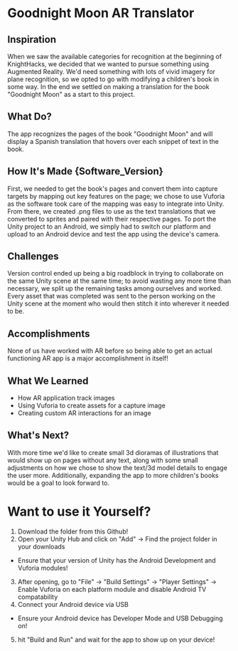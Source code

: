 # Goodnight Moon AR Translator

## Inspiration
When we saw the available categories for recognition at the beginning of KnightHacks, we decided that we wanted to pursue something using Augmented Reality. We'd need something with lots of vivid imagery for plane recognition, so we opted to go with modifying a children's book in some way. In the end we settled on making a translation for the book "Goodnight Moon" as a start to this project.

## What Do?
The app recognizes the pages of the book "Goodnight Moon" and will display a Spanish translation that hovers over each snippet of text in the book.

## How It's Made {Software_Version}
First, we needed to get the book's pages and convert them into capture targets by mapping out key features on the page; we chose to use Vuforia as the software took care of the mapping was easy to integrate into Unity. From there, we created .png files to use as the text translations that we converted to sprites and paired with their respective pages. To port the Unity project to an Android, we simply had to switch our platform and upload to an Android device and test the app using the device's camera.

## Challenges
Version control ended up being a big roadblock in trying to collaborate on the same Unity scene at the same time; to avoid wasting any more time than necessary, we split up the remaining tasks among ourselves and worked. Every asset that was completed was sent to the person working on the Unity scene at the moment who would then stitch it into wherever it needed to be.

## Accomplishments
None of us have worked with AR before so being able to get an actual functioning AR app is a major accomplishment in itself!

## What We Learned
- How AR application track images
- Using Vuforia to create assets for a capture image
- Creating custom AR interactions for an image

## What's Next?
With more time we'd like to create small 3d dioramas of illustrations that would show up on pages without any text, along with some small adjustments on how we chose to show the text/3d model details to engage the user more. Additionally, expanding the app to more children's books would be a goal to look forward to.

# Want to use it Yourself?

1. Download the folder from this Github!
2. Open your Unity Hub and click on "Add" -> Find the project folder in your downloads
  - Ensure that your version of Unity has the Android Development and Vuforia modules!
3. After opening, go to "File" -> "Build Settings" -> "Player Settings" -> Enable Vuforia on each platform module and disable Android TV compatability
4. Connect your Android device via USB
  - Ensure your Android device has Developer Mode and USB Debugging on!
5. hit "Build and Run" and wait for the app to show up on your device!
